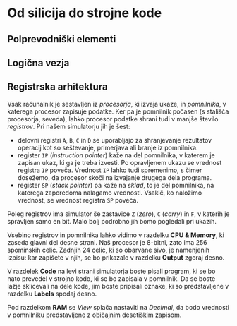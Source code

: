# Od silicija do strojne kode

## Polprevodniški elementi

## Logična vezja

## Registrska arhitektura

Vsak računalnik je sestavljen iz _procesorja_, ki izvaja ukaze, in _pomnilnika_, v katerega procesor zapisuje podatke. Ker pa je pomnilnik počasen (s stališča procesorja, seveda), lahko procesor podatke shrani tudi v manjše število _registrov_. Pri našem simulatorju jih je šest:

- delovni registri `A`, `B`, `C` in `D` se uporabljajo za shranjevanje rezultatov operacij kot so seštevanje, primerjava ali branje iz pomnilnika.
- register `IP` (_instruction pointer_) kaže na del pomnilnika, v katerem je zapisan ukaz, ki ga je treba izvesti. Po opravljenem ukazu se vrednost registra `IP` poveča. Vrednost `IP` lahko tudi spremenimo, s čimer dosežemo, da procesor skoči na izvajanje drugega dela programa.
- register `SP` (_stack pointer_) pa kaže na _sklad_, to je del pomnilnika, na katerega zaporedoma nalagamo vrednosti. Vsakič, ko naložimo vrednost, se vrednost registra `SP` poveča.

Poleg registrov ima simulator še zastavice `Z` (_zero_), `C` (_carry_) in `F`, v katerih je spravljen samo en bit. Malo bolj podrobno jih bomo pogledali pri ukazih.

Vsebino registrov in pomnilnika lahko vidimo v razdelku **CPU & Memory**, ki zaseda glavni del desne strani. Naš procesor je 8-bitni, zato ima 256 spominskih celic. Zadnjih 24 celic, ki so obarvane sivo, je namenjenih izpisu: kar zapišete v njih, se bo prikazalo v razdelku **Output** zgoraj desno.

V razdelek **Code** na levi strani simulatorja boste pisali program, ki se bo nato prevedel v strojno kodo, ki se bo zapisala v pomnilnik. Da se boste lažje sklicevali na dele kode, jim boste pripisali oznake, ki so predstavljene v razdelku **Labels** spodaj desno.

Pod razdelkom **RAM** se _View_ splača nastaviti na _Decimal_, da bodo vrednosti v pomnilniku predstavljene z običajnim desetiškim zapisom.
